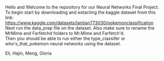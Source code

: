 Hello and Welcome to the repository for our Neural Networks Final Project. <br>
To begin start by downloading and extacting the kaggle dataset from this link: https://www.kaggle.com/datasets/lantian773030/pokemonclassification <br>
Next run the data_prep file on the dataset. Also make sure to rename the MrMime and Farfetchd folders to Mr.Mime and Farfetch'd. <br>
Then you should be able to run either the type_classifer or who's_that_pokemon neural networks using the dataset. <br>

Eli, Hajin, Meng, Gloria

